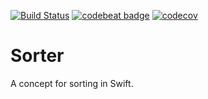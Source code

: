 [![Build Status](https://travis-ci.org/Noobish1/Sorter.svg?branch=master)](https://travis-ci.org/Noobish1/Sorter) [![codebeat badge](https://codebeat.co/badges/501337f1-5d15-4864-b809-7c92f61a3d99)](https://codebeat.co/projects/github-com-noobish1-sorter-master) [![codecov](https://codecov.io/gh/Noobish1/Sorter/branch/master/graph/badge.svg)](https://codecov.io/gh/Noobish1/Sorter)

# Sorter
A concept for sorting in Swift.
